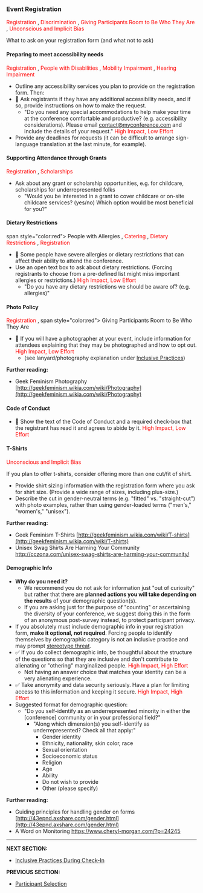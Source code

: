 ### Event Registration

<span style="color:red"> Registration </span>, <span style="color:red"> Discrimination </span>, <span style="color:red"> Giving Participants Room to Be Who They Are </span>, <span style="color:red"> Unconscious and Implicit Bias </span>

What to ask on your registration form (and what not to ask)

#### Preparing to meet accessibility needs

<span style="color:red"> Registration </span>, <span style="color:red"> People with Disabilities </span>, <span style="color:red"> Mobility Impairment </span>, <span style="color:red"> Hearing Impairment </span>

- Outline any accessibility services you plan to provide on the registration form. Then:
- 🍎 Ask registrants if they have any additional accessibility needs, and if so, provide instructions on how to make the request.
  - &quot;Do you need any special accommodations to help make your time at the conference comfortable and productive? (e.g. accessibility considerations). Please email [contact@myconference.com](mailto:contact@myconference.com) and include the details of your request.&quot; <span style="color:red"> High Impact, Low Effort </span>
- Provide any deadlines for requests (it can be difficult to arrange sign-language translation at the last minute, for example).

#### Supporting Attendance through Grants

<span style="color:red"> Registration </span>, <span style="color:red"> Scholarships </span>

- Ask about any grant or scholarship opportunities, e.g. for childcare, scholarships for underrepresented folks
  - &quot;Would you be interested in a grant to cover childcare or on-site childcare services? (yes/no) Which option would be most beneficial for you?&quot;

#### Dietary Restrictions
span style="color:red"> People with Allergies </span>, <span style="color:red"> Catering </span>, <span style="color:red"> Dietary Restrictions </span>, <span style="color:red"> Registration </span>

- 🍎 Some people have severe allergies or dietary restrictions that can affect their ability to attend the conference.
- Use an open text box to ask about dietary restrictions. (Forcing registrants to choose from a pre-defined list might miss important allergies or restrictions.) <span style="color:red"> High Impact, Low Effort </span>
  - &quot;Do you have any dietary restrictions we should be aware of? (e.g. allergies)&quot;

#### Photo Policy

<span style="color:red"> Registration </span>, span style="color:red"> Giving Participants Room to Be Who They Are </span>

- 🍎 If you will have a photographer at your event, include information for attendees explaining that they may be photographed and how to opt out. <span style="color:red"> High Impact, Low Effort </span>
  - (see lanyard/photography explanation under [Inclusive Practices](https://github.com/numfocus/DISCOVER-Cookbook/blob/master/inclusive_practices_during_checkin.md))


**Further reading:**

- Geek Feminism Photography [http://geekfeminism.wikia.com/wiki/Photography](http://geekfeminism.wikia.com/wiki/Photography)

#### Code of Conduct

- 🍎 Show the text of the Code of Conduct and a required check-box that the registrant has read it and agrees to abide by it. <span style="color:red"> High Impact, Low Effort </span>

#### T-Shirts

<span style="color:red"> Unconscious and Implicit Bias </span>

If you plan to offer t-shirts, consider offering more than one cut/fit of shirt.
- Provide shirt sizing information with the registration form where you ask for shirt size. (Provide a wide range of sizes, including plus-size.)
- Describe the cut in gender-neutral terms (e.g. &quot;fitted&quot; vs. &quot;straight-cut&quot;) with photo examples, rather than using gender-loaded terms (&quot;men&#39;s,&quot; &quot;women&#39;s,&quot; &quot;unisex&quot;).

**Further reading:**

- Geek Feminism T-Shirts [http://geekfeminism.wikia.com/wiki/T-shirts](http://geekfeminism.wikia.com/wiki/T-shirts)
- Unisex Swag Shirts Are Harming Your Community http://cczona.com/unisex-swag-shirts-are-harming-your-community/

#### Demographic Info

- **Why do you need it?**
  - We recommend you do not ask for information just &quot;out of curiosity&quot; but rather that there are **planned actions you will take depending on the results** of your demographic question(s).
  - If you are asking just for the purpose of &quot;counting&quot; or ascertaining the diversity of your conference, we suggest doing this in the form of an anonymous post-survey instead, to protect participant privacy.
- If you absolutely must include demographic info in your registration form, **make it optional, not required**. Forcing people to identify themselves by demographic category is not an inclusive practice and may prompt [stereotype threat](https://en.wikipedia.org/wiki/Stereotype_threat).
- ✅ If you do collect demographic info, be thoughtful about the structure of the questions so that they are inclusive and don&#39;t contribute to alienating or &quot;othering&quot; marginalized people. <span style="color:red"> High Impact, High Effort </span>
  - Not having an answer choice that matches your identity can be a very alienating experience.
- ✅ Take anonymity and data security seriously. Have a plan for limiting access to this information and keeping it secure. <span style="color:red"> High Impact, High Effort </span>
- Suggested format for demographic question:
  - &quot;Do you self-identify as an underrepresented minority in either the [conference] community or in your professional field?&quot;
    - &quot;Along which dimension(s) you self-identify as underrepresented? Check all that apply:&quot;
         - Gender identity
         - Ethnicity, nationality, skin color, race
         - Sexual orientation
         - Socioeconomic status
         - Religion
         - Age
         - Ability
         - Do not wish to provide
         - Other (please specify)
         
**Further reading:**

- Guiding principles for handling gender on forms [http://43epnd.axshare.com/gender.html](http://43epnd.axshare.com/gender.html)
- A Word on Monitoring https://www.cheryl-morgan.com/?p=24245

---
**NEXT SECTION:**
- [Inclusive Practices During Check-In](https://github.com/numfocus/DISCOVER-Cookbook/blob/master/inclusive_practices_during_checkin.md)

**PREVIOUS SECTION:**
- [Participant Selection](https://github.com/numfocus/DISCOVER-Cookbook/blob/master/participant-selection.md)

